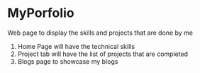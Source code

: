# MyPorfolio
Web page to display the skills and projects that are done by me 

1. Home Page  will have the technical skills 
2. Project tab will have the list of projects that are completed
3. Blogs page to showcase my blogs
